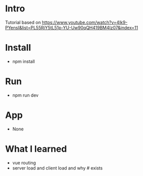 # Intro 

Tutorial based on https://www.youtube.com/watch?v=4lk9-PYensI&list=PL55RiY5tL51p-YU-Uw90qQH419BM4Iz07&index=11 

# Install
* npm install

# Run
* npm run dev

# App
* None

# What I learned
* vue routing
* server load and client load and why # exists
